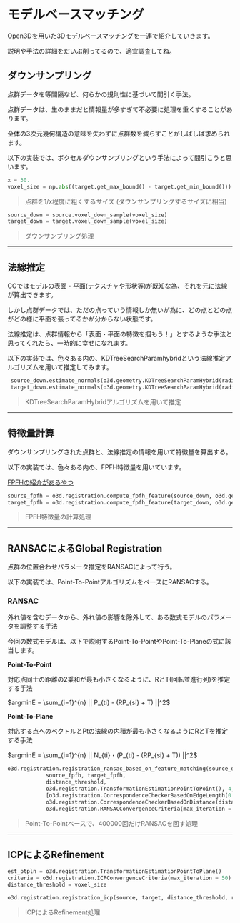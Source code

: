# モデルベースマッチング

Open3Dを用いた3Dモデルベースマッチングを一連で紹介していきます。

説明や手法の詳細をだいぶ削ってるので、適宜調査してね。

## ダウンサンプリング
点群データを等間隔など、何らかの規則性に基づいて間引く手法。

点群データは、生のままだと情報量が多すぎて不必要に処理を重くすることがあります。

全体の3次元幾何構造の意味を失わずに点群数を減らすことがしばしば求められます。

以下の実装では、ボクセルダウンサンプリングという手法によって間引こうと思います。

```py
x = 30.
voxel_size = np.abs((target.get_max_bound() - target.get_min_bound())).max() / x
```

> 点群を1/x程度に粗くするサイズ (ダウンサンプリングするサイズに相当)

```py
source_down = source.voxel_down_sample(voxel_size)
target_down = target.voxel_down_sample(voxel_size)
```

> ダウンサンプリング処理

---
## 法線推定
CGではモデルの表面・平面(テクスチャや形状等)が既知な為、それを元に法線が算出できます。

しかし点群データでは、ただの点っていう情報しか無いが為に、どの点とどの点がどの様に平面を張ってるかが分からない状態です。

法線推定は、点群情報から「表面・平面の特徴を掴もう！」とするような手法と思ってくれたら、一時的に幸せになれます。

以下の実装では、色々ある内の、KDTreeSearchParamhybridという法線推定アルゴリズムを用いて推定してみます。

```py
 source_down.estimate_normals(o3d.geometry.KDTreeSearchParamHybrid(radius = voxel_size, max_nn = 30))
 target_down.estimate_normals(o3d.geometry.KDTreeSearchParamHybrid(radius = voxel_size, max_nn = 30))
```

> KDTreeSearchParamHybridアルゴリズムを用いて推定

---
## 特徴量計算
ダウンサンプリングされた点群と、法線推定の情報を用いて特徴量を算出する。

以下の実装では、色々ある内の、FPFH特徴量を用いています。

[FPFHの紹介があるやつ](http://isl.sist.chukyo-u.ac.jp/Archives/Nagoya-CV-PRML-2015March-Hashimoto.pdf)

```py
source_fpfh = o3d.registration.compute_fpfh_feature(source_down, o3d.geometry.KDTreeSearchParamHybrid(radius = voxel_size, max_nn = 100))
target_fpfh = o3d.registration.compute_fpfh_feature(target_down, o3d.geometry.KDTreeSearchParamHybrid(radius = voxel_size, max_nn = 100))
```

> FPFH特徴量の計算処理

---
## RANSACによるGlobal Registration
点群の位置合わせパラメータ推定をRANSACによって行う。

以下の実装では、Point-To-PointアルゴリズムをベースにRANSACする。

### RANSAC

外れ値を含むデータから、外れ値の影響を除外して、ある数式モデルのパラメータを調整する手法

今回の数式モデルは、以下で説明するPoint-To-PointやPoint-To-Planeの式に該当します。


**Point-To-Point**

対応点同士の距離の2乗和が最も小さくなるように、RとT(回転並進行列)を推定する手法

$argminE = \sum_{i=1}^{n} || P_{ti} - (RP_{si} + T) ||^2$


**Point-To-Plane**

対応する点へのベクトルとPtの法線の内積が最も小さくなるようにRとTを推定する手法

$argminE = \sum_{i=1}^{n} || N_{ti}・(P_{ti} - (RP_{si} + T)) ||^2$


```py
o3d.registration.registration_ransac_based_on_feature_matching(source_down, target_down,
            source_fpfh, target_fpfh,
            distance_threshold,
            o3d.registration.TransformationEstimationPointToPoint(), 4,
            [o3d.registration.CorrespondenceCheckerBasedOnEdgeLength(0.9),
            o3d.registration.CorrespondenceCheckerBasedOnDistance(distance_threshold)],
            o3d.registration.RANSACConvergenceCriteria(max_iteration = 400000, max_validation = 5000))
```

> Point-To-Pointベースで、400000回だけRANSACを回す処理

---
## ICPによるRefinement

```py
est_ptpln = o3d.registration.TransformationEstimationPointToPlane()
criteria = o3d.registration.ICPConvergenceCriteria(max_iteration = 50)
distance_threshold = voxel_size

o3d.registration.registration_icp(source, target, distance_threshold, result_ransac.transformation, est_ptpln, criteria)
```

> ICPによるRefinement処理



